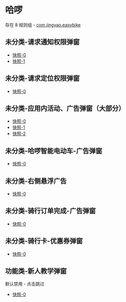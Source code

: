 # 哈啰

存在 8 规则组 - [com.jingyao.easybike](/src/apps/com.jingyao.easybike.ts)

## 未分类-请求通知权限弹窗

- [快照-0](https://i.gkd.li/i/13228735)
- [快照-1](https://i.gkd.li/i/13402675)

## 未分类-请求定位权限弹窗

- [快照-0](https://i.gkd.li/i/13228677)

## 未分类-应用内活动、广告弹窗（大部分）

- [快照-0](https://i.gkd.li/i/12650028)
- [快照-1](https://i.gkd.li/i/12650090)
- [快照-2](https://i.gkd.li/i/13331231)

## 未分类-哈啰智能电动车-广告弹窗

- [快照-0](https://i.gkd.li/i/12650163)

## 未分类-右侧悬浮广告

- [快照-0](https://i.gkd.li/i/12650071)

## 未分类-骑行订单完成-广告弹窗

- [快照-0](https://i.gkd.li/i/12684673)

## 未分类-骑行卡-优惠券弹窗

- [快照-0](https://i.gkd.li/i/12739316)

## 功能类-新人教学弹窗

默认禁用 - 点击跳过

- [快照-0](https://i.gkd.li/i/13837543)
